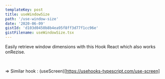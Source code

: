 ```yaml
---
templateKey: post
title: useWindowSize
path: '/use-window-size'
date: '2020-06-09'
gistId: 'd103d0450b8b4ea95f8ff3d77f1cc96e'
gistFilename: useWindowSize.tsx
---
```


Easily retrieve window dimensions with this Hook React which also works onRezise.

<br />

=> Similar hook : (useScreen)[https://usehooks-typescript.com/use-screen]
